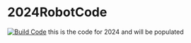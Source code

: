 # 2024RobotCode
[![Build Code](https://github.com/Gears-and-Buccaneers/2024RobotCode/actions/workflows/main.yml/badge.svg)](https://github.com/Gears-and-Buccaneers/2024RobotCode/actions/workflows/main.yml)
this is the code for 2024 and will be populated
